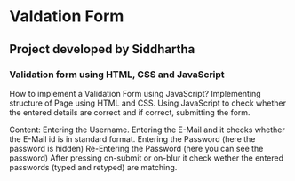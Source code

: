 # Valdation Form

## Project developed by Siddhartha

### Validation form using HTML, CSS and JavaScript

How to implement a Validation Form using JavaScript?
Implementing structure of Page using HTML and CSS. Using JavaScript to check whether the entered details are correct and if correct, submitting the form.


Content:
Entering the Username.
Entering the E-Mail and it checks whether the E-Mail id is in standard format.
Entering the Password (here the password is hidden)
Re-Entering the Password (here you can see the password)
After pressing on-submit or on-blur it check wether the entered passwords (typed and retyped) are matching.

